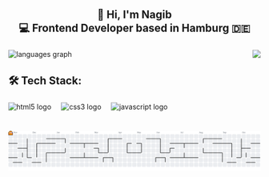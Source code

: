 <h2 align="center">👋 Hi, I'm Nagib<br>💻 Frontend Developer based in Hamburg 🇩🇪</h2>

###

<img align="right" height="150" src="https://i.imgflip.com/65efzo.gif"  />

###

<div align="left">
  <img src="https://github-readme-stats.vercel.app/api/top-langs?username=nagib-1&locale=en&hide_title=true&layout=compact&card_width=320&langs_count=5&theme=dark&hide_border=true" height="150" alt="languages graph"  />
</div>

###

<h2 align="left">🛠️ Tech Stack:</h2>

###

<div align="left">
  <img src="https://cdn.jsdelivr.net/gh/devicons/devicon/icons/html5/html5-original.svg" height="40" alt="html5 logo"  />
  <img width="12" />
  <img src="https://cdn.jsdelivr.net/gh/devicons/devicon/icons/css3/css3-original.svg" height="40" alt="css3 logo"  />
  <img width="12" />
  <img src="https://cdn.jsdelivr.net/gh/devicons/devicon/icons/javascript/javascript-original.svg" height="40" alt="javascript logo"  />
</div>

###

<br clear="both">

<picture>
  <source media="(prefers-color-scheme: dark)" srcset="https://raw.githubusercontent.com/nagib-1/nagib-1/output/pacman-contribution-graph-dark.svg">
  <source media="(prefers-color-scheme: light)" srcset="https://raw.githubusercontent.com/nagib-1/nagib-1/output/pacman-contribution-graph.svg">
  <img alt="pacman contribution graph" src="https://raw.githubusercontent.com/nagib-1/nagib-1/output/pacman-contribution-graph.svg">
</picture>

###

